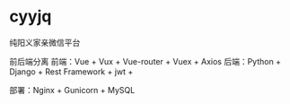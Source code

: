 # cyyjq
纯阳义家亲微信平台

前后端分离
前端：Vue + Vux + Vue-router + Vuex + Axios
后端：Python + Django + Rest Framework + jwt +

部署：Nginx + Gunicorn + MySQL